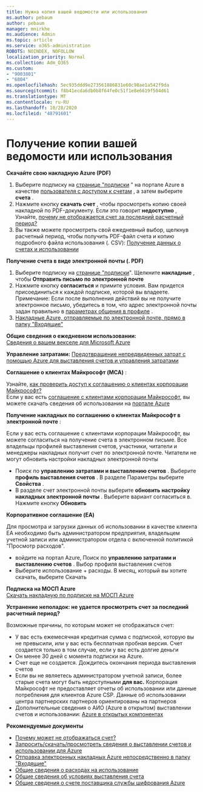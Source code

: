 ```yaml
---
title: Нужна копия вашей ведомости или использования
ms.author: pebaum
author: pebaum
manager: mnirkhe
ms.audience: Admin
ms.topic: article
ms.service: o365-administration
ROBOTS: NOINDEX, NOFOLLOW
localization_priority: Normal
ms.collection: Adm_O365
ms.custom:
- "9003801"
- "6804"
ms.openlocfilehash: 5ec935ddd9e273561886831e60c98ae1a542f9da
ms.sourcegitcommit: f8b41ecda6db0b8f64fe0c51f1e8e6619f504d61
ms.translationtype: MT
ms.contentlocale: ru-RU
ms.lasthandoff: 10/28/2020
ms.locfileid: "48791601"
---
```

# <a name="get-a-copy-of-your-bill-or-usage"></a>Получение копии вашей ведомости или использования

**Скачайте свою накладную Azure (PDF)**

1. Выберите подписку на [странице "подписки](https://portal.azure.com/#blade/Microsoft_Azure_Billing/SubscriptionsBlade) " на портале Azure в качестве [пользователя с доступом к счетам](https://docs.microsoft.com/azure/cost-management-billing/manage/manage-billing-access?WT.mc_id=Portal-Microsoft_Azure_Support) , а затем выберите **счета** .
2. Нажмите кнопку **скачать счет** , чтобы просмотреть копию своей накладной по PDF-документу. Если это говорит **недоступно** , Узнайте, [почему не отображается счет за последний расчетный период?](https://docs.microsoft.com/azure/cost-management-billing/manage/download-azure-invoice-daily-usage-date?WT.mc_id=Portal-Microsoft_Azure_Support#noinvoice)
3. Вы также можете просмотреть свой ежедневный выбор, щелкнув расчетный период, чтобы получить PDF-файл счета и копию подробного файла использования (. CSV): [Получение данных о счетах и использовании](https://docs.microsoft.com/azure/cost-management-billing/manage/download-azure-invoice-daily-usage-date?WT.mc_id=Portal-Microsoft_Azure_Support)

**Получение счета в виде электронной почты (. PDF)**

1. Выберите подписку на [странице "подписки](https://ms.portal.azure.com/#blade/Microsoft_Azure_Billing/SubscriptionsBlade)". Щелкните **накладные** , чтобы **Отправить письмо по электронной почте**
2. Нажмите кнопку **согласиться** и примите условия. Вам придется присоединиться к каждой подписке, которой вы владеете. Примечание: Если после выполнения действий вы не получите электронное письмо, убедитесь в том, что адрес электронной почты задан правильно в [параметрах общения в профиле](https://account.windowsazure.com/profile) .
3. [Накладные Azure, отправляемые по электронной почте, прямо в папку "Входящие"](https://azure.microsoft.com/blog/azure-email-invoices/)

**Общие сведения о ежедневном использовании:**  
 [Сведения о вашем векселе для Microsoft Azure](https://docs.microsoft.com/azure/cost-management-billing/understand/review-individual-bill?WT.mc_id=Portal-Microsoft_Azure_Support)  

**Управление затратами:** [Предотвращение непредвиденных затрат с помощью Azure для выставления счетов и управления затратами](https://docs.microsoft.com/azure/cost-management-billing/manage/getting-started?WT.mc_id=Portal-Microsoft_Azure_Support)  

**Соглашение о клиентах Майкрософт (MCA)** :

Узнайте,  [как проверить доступ к соглашению о клиентах корпорации Майкрософт?](https://docs.microsoft.com/azure/cost-management-billing/manage/download-azure-invoice-daily-usage-date?WT.mc_id=Portal-Microsoft_Azure_Support#check-access-to-a-microsoft-customer-agreement)  
Если у вас есть [соглашение с клиентами корпорации Майкрософт](https://docs.microsoft.com/azure/cost-management-billing/manage/download-azure-invoice-daily-usage-date?WT.mc_id=Portal-Microsoft_Azure_Support#check-access-to-a-microsoft-customer-agreement), вы можете скачать сведения об использовании на [портале Azure](https://portal.azure.com/)

**Получение накладных по соглашению о клиентах Майкрософт в электронной почте** :

Если у вас есть соглашение с клиентами корпорации Майкрософт, вы можете согласиться на получение счета в электронном письме. Все владельцы профилей выставления счетов, участники, читатели и менеджеры накладных получит счет по электронной почте. Читатели не могут обновить настройки накладных электронной почты

- Поиск по **управлению затратами и выставлению счетов** . Выберите **профиль выставления счетов** . В разделе Параметры выберите **Свойства** .
- В разделе счет электронной почты выберите **обновить настройку накладных электронной почты** . Выберите вариант согласиться в. Нажмите кнопку **Обновить**

**Корпоративное соглашение (EA)**

Для просмотра и загрузки данных об использовании в качестве клиента EA необходимо быть администратором предприятия, владельцем учетной записи или администратором отдела с включенной политикой "Просмотр расходов".

- войдите на портал Azure, Поиск по **управлению затратами и выставлению счетов** . Выбор профиля выставления счетов
- Выберите использование + расходы. В месяц, который вы хотите скачать, выберите Скачать

**Подписка на МОСП Azure**  
[Скачать накладную по подписке на МОСП Azure](https://docs.microsoft.com/azure/cost-management-billing/understand/download-azure-invoice?WT.mc_id=Portal-Microsoft_Azure_Support#download-your-mosp-azure-subscription-invoice)

**Устранение неполадок: не удается просмотреть счет за последний расчетный период?**

Возможные причины, по которым может не отображаться счет:

- У вас есть ежемесячная кредитная сумма с подпиской, которую вы не превысили, или у вас есть бесплатная пробная версия. Счет создается только в том случае, если у вас есть долгие деньги
- Он менее 30 дней с момента подписки на Azure.
- Счет еще не создается. Дождитесь окончания периода выставления счетов
- Если вы не являетесь администратором учетной записи, более старые счета могут быть недоступными **для вас.** Корпорация Майкрософт не предоставляет отчеты об использовании или данные потребления для клиентов Azure CSP. Данные об использовании центра партнерских партнеров ориентированы на партнеров
- Дополнительные сведения о АИО (Azure в открытом) выставлении счетов и использовании: [Azure в открытых компонентах](https://azure.microsoft.com/offers/ms-azr-0111p/)

**Рекомендуемые документы**

- [Почему может не отображаться счет?](https://docs.microsoft.com/azure/cost-management-billing/understand/download-azure-invoice?WT.mc_id=Portal-Microsoft_Azure_Support#noinvoice)
- [Запросить/скачать/просмотреть сведения о выставлении счетов и использовании для Azure](https://docs.microsoft.com/azure/cost-management-billing/manage/download-azure-invoice-daily-usage-date?WT.mc_id=Portal-Microsoft_Azure_Support)
- [Отправка электронных накладных Azure непосредственно в папку "Входящие"](https://docs.microsoft.com/azure/cost-management-billing/manage/download-azure-invoice-daily-usage-date?WT.mc_id=Portal-Microsoft_Azure_Support)
- [Общие сведения о расходах на использование](https://docs.microsoft.com/azure/cost-management-billing/understand/review-individual-bill?WT.mc_id=Portal-Microsoft_Azure_Support#csv)
- [Общие сведения об условиях выставления счета](https://docs.microsoft.com/azure/cost-management-billing/understand/understand-invoice?WT.mc_id=Portal-Microsoft_Azure_Support)
- [Общие сведения о счете поставщика службы шифрования Azure](https://docs.microsoft.com/partner-center/azure-plan-lp?WT.mc_id=Portal-Microsoft_Azure_Support)
